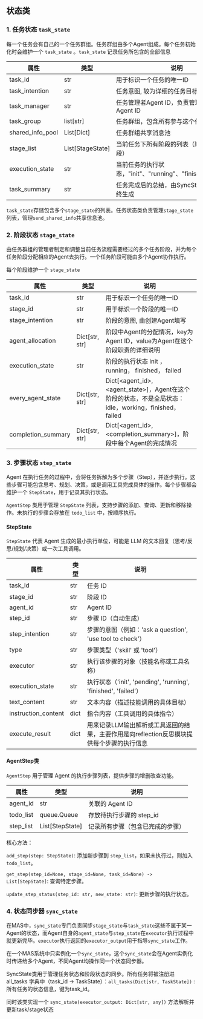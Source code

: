 ## 状态类



### 1. 任务状态 `task_state`

每一个任务会有自己的一个任务群组。任务群组由多个Agent组成。每个任务初始化时会维护一个 `task_state` 。`task_state` 记录任务所包含的全部信息

| 属性               | 类型             | 说明                                                        |
|------------------| ---------------- | ----------------------------------------------------------- |
| task_id          | str              | 用于标识一个任务的唯一ID                                    |
| task_intention   | str              | 任务意图, 较为详细的任务目标说明                            |
| task_manager     | str              | 任务管理者Agent ID，负责管理这个任务的Agent ID              |
| task_group       | list[str]        | 任务群组，包含所有参与这个任务的Agent ID                    |
| shared_info_pool | List[Dict]       | 任务群组共享消息池                                          |
| stage_list       | List[StageState] | 当前任务下所有阶段的列表（顺序执行不同阶段）                |
| execution_state  | str              | 当前任务的执行状态，"init"、"running"、"finished"、"failed" |
| task_summary     | str              | 任务完成后的总结，由SyncState或调度器最终生成               |

`task_state`存储包含多个`stage_state`的列表。任务状态类负责管理`stage_state`列表，管理`send_shared_info`共享信息池。



### 2. 阶段状态 `stage_state`

由任务群组的管理者制定和调整当前任务流程需要经过的多个任务阶段，并为每个任务阶段分配相应的Agent去执行。一个任务阶段可能由多个Agent协作执行。

每个阶段维护一个 `stage_state`

| 属性               | 类型           | 说明                                                         |
| ------------------ | -------------- | ------------------------------------------------------------ |
| task_id            | str            | 用于标识一个任务的唯一ID                                     |
| stage_id           | str            | 用于标识一个阶段的唯一ID                                     |
| stage_intention    | str            | 阶段的意图, 由创建Agent填写                                  |
| agent_allocation   | Dict[str, str] | 阶段中Agent的分配情况，key为Agent ID，value为Agent在这个阶段职责的详细说明 |
| execution_state    | str            | 阶段的执行状态 init  ， running， finished， failed          |
| every_agent_state  | Dict[str, str] | Dict[<agent_id>, <agent_state>]，Agent在这个阶段的状态，不是全局状态：idle，working，finished，failed |
| completion_summary | Dict[str, str] | Dict[<agent_id>, <completion_summary>]，阶段中每个Agent的完成情况 |



### 3. 步骤状态 `step_state`

Agent 在执行任务的过程中，会将任务拆解为多个步骤（Step），并逐步执行。这些步骤可能包含思考、规划、决策，或是调用工具完成具体的操作。每个步骤都会维护一个 `StepState`，用于记录其执行状态。

`AgentStep` 类用于管理 `StepState` 列表，支持步骤的添加、查询、更新和移除操作。未执行的步骤会存放在 `todo_list` 中，按顺序执行。

#### StepState

`StepState` 代表 Agent 生成的最小执行单位，可能是 LLM 的文本回复（思考/反思/规划/决策）或一次工具调用。

| 属性                | 类型 | 说明                                                         |
| ------------------- | ---- | ------------------------------------------------------------ |
| task_id             | str  | 任务 ID                                                      |
| stage_id            | str  | 阶段 ID                                                      |
| agent_id            | str  | Agent ID                                                     |
| step_id             | str  | 步骤 ID（自动生成）                                          |
| step_intention      | str  | 步骤的意图（例如：'ask a question', 'use tool to check'）    |
| type                | str  | 步骤类型（'skill' 或 'tool'）                                |
| executor            | str  | 执行该步骤的对象（技能名称或工具名称）                       |
| execution_state     | str  | 执行状态（'init', 'pending', 'running', 'finished', 'failed'） |
| text_content        | str  | 文本内容（描述技能调用的具体目标）                           |
| instruction_content | dict | 指令内容（工具调用的具体指令）                               |
| execute_result      | dict | 用来记录LLM输出解析或工具返回的结果，主要作用是向reflection反思模块提供每个步骤的执行信息 |



#### AgentStep类

`AgentStep` 用于管理 Agent 的执行步骤列表，提供步骤的增删改查功能。

| 属性      | 类型            | 说明                             |
| --------- | --------------- | -------------------------------- |
| agent_id  | str             | 关联的 Agent ID                  |
| todo_list | queue.Queue     | 存放待执行步骤的 step_id         |
| step_list | List[StepState] | 记录所有步骤（包含已完成的步骤） |

核心方法：

`add_step(step: StepState)`: 添加新步骤到 `step_list`，如果未执行过，则加入 `todo_list`。

`get_step(step_id=None, stage_id=None, task_id=None) -> List[StepState]`: 查询特定步骤。

`update_step_status(step_id: str, new_state: str)`: 更新步骤的执行状态。





### 4. 状态同步器 `sync_state`

在MAS中，`sync_state`专门负责同步`stage_state`与`task_state`这些不属于某一Agent的状态，而Agent自身的`agent_state`与`step_state`在`executor`执行过程中就更新完毕。`executor`执行返回的`executor_output`用于指导`sync_state`工作。

在一个MAS系统中只实例化一个`sync_state`，这个`sync_state`会在Agent实例化时传递给多个Agent，不同Agent均操作同一个状态同步器。



SyncState类用于管理任务状态和阶段状态的同步。所有任务将被注册进 all_tasks 字典中（task_id -> TaskState）：`all_tasks(Dict[str, TaskState])` : 所有任务的状态信息，键为task_id。

同时该类实现一个 `sync_state(executor_output: Dict[str, any])` 方法解析并更新task/stage状态